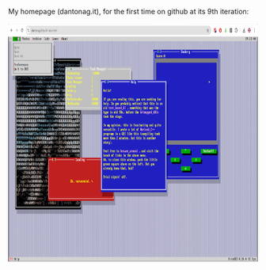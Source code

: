 My homepage (dantonag.it), for the first time on github at its 9th iteration:
<br><br>
<img src="https://raw.githubusercontent.com/friol/hpv9/master/friolOS.png" width="1024" height="480">

